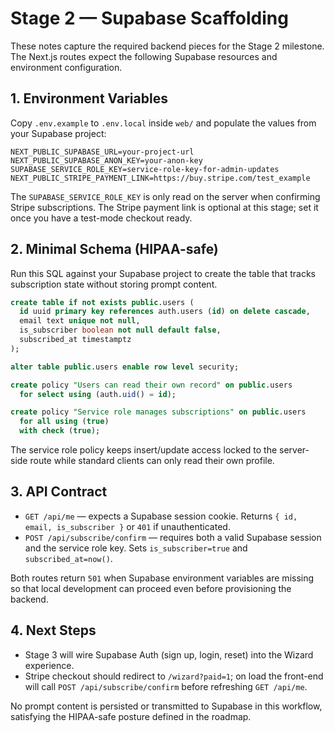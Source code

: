 # Stage 2 — Supabase Scaffolding

These notes capture the required backend pieces for the Stage 2 milestone. The Next.js routes expect the following Supabase resources and environment configuration.

## 1. Environment Variables
Copy `.env.example` to `.env.local` inside `web/` and populate the values from your Supabase project:

```
NEXT_PUBLIC_SUPABASE_URL=your-project-url
NEXT_PUBLIC_SUPABASE_ANON_KEY=your-anon-key
SUPABASE_SERVICE_ROLE_KEY=service-role-key-for-admin-updates
NEXT_PUBLIC_STRIPE_PAYMENT_LINK=https://buy.stripe.com/test_example
```

The `SUPABASE_SERVICE_ROLE_KEY` is only read on the server when confirming Stripe subscriptions. The Stripe payment link is optional at this stage; set it once you have a test-mode checkout ready.

## 2. Minimal Schema (HIPAA-safe)
Run this SQL against your Supabase project to create the table that tracks subscription state without storing prompt content.

```sql
create table if not exists public.users (
  id uuid primary key references auth.users (id) on delete cascade,
  email text unique not null,
  is_subscriber boolean not null default false,
  subscribed_at timestamptz
);

alter table public.users enable row level security;

create policy "Users can read their own record" on public.users
  for select using (auth.uid() = id);

create policy "Service role manages subscriptions" on public.users
  for all using (true)
  with check (true);
```

The service role policy keeps insert/update access locked to the server-side route while standard clients can only read their own profile.

## 3. API Contract
- `GET /api/me` — expects a Supabase session cookie. Returns `{ id, email, is_subscriber }` or `401` if unauthenticated.
- `POST /api/subscribe/confirm` — requires both a valid Supabase session and the service role key. Sets `is_subscriber=true` and `subscribed_at=now()`.

Both routes return `501` when Supabase environment variables are missing so that local development can proceed even before provisioning the backend.

## 4. Next Steps
- Stage 3 will wire Supabase Auth (sign up, login, reset) into the Wizard experience.
- Stripe checkout should redirect to `/wizard?paid=1`; on load the front-end will call `POST /api/subscribe/confirm` before refreshing `GET /api/me`.

No prompt content is persisted or transmitted to Supabase in this workflow, satisfying the HIPAA-safe posture defined in the roadmap.
